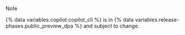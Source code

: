 > [!NOTE]
> {% data variables.copilot.copilot_cli %} is in {% data variables.release-phases.public_preview_dpa %} and subject to change.
